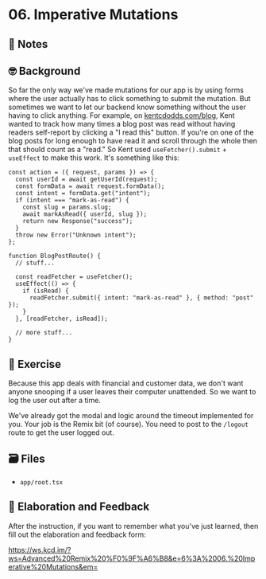 # 06. Imperative Mutations

## 📝 Notes

## 🤓 Background

So far the only way we've made mutations for our app is by using forms where the user actually has to click something to submit the mutation. But sometimes we want to let our backend know something without the user having to click anything. For example, on [kentcdodds.com/blog](https://kentcdodds.com/blog), Kent wanted to track how many times a blog post was read without having readers self-report by clicking a "I read this" button. If you're on one of the blog posts for long enough to have read it and scroll through the whole then that should count as a "read." So Kent used `useFetcher().submit` + `useEffect` to make this work. It's something like this:

```tsx
const action = ({ request, params }) => {
  const userId = await getUserId(request);
  const formData = await request.formData();
  const intent = formData.get("intent");
  if (intent === "mark-as-read") {
    const slug = params.slug;
    await markAsRead({ userId, slug });
    return new Response("success");
  }
  throw new Error("Unknown intent");
};

function BlogPostRoute() {
  // stuff...

  const readFetcher = useFetcher();
  useEffect(() => {
    if (isRead) {
      readFetcher.submit({ intent: "mark-as-read" }, { method: "post" });
    }
  }, [readFetcher, isRead]);

  // more stuff...
}
```

## 💪 Exercise

Because this app deals with financial and customer data, we don't want anyone snooping if a user leaves their computer unattended. So we want to log the user out after a time.

We've already got the modal and logic around the timeout implemented for you. Your job is the Remix bit (of course). You need to post to the `/logout` route to get the user logged out.

## 🗃 Files

- `app/root.tsx`

## 🦉 Elaboration and Feedback

After the instruction, if you want to remember what you've just learned, then
fill out the elaboration and feedback form:

https://ws.kcd.im/?ws=Advanced%20Remix%20%F0%9F%A6%B8&e=6%3A%2006.%20Imperative%20Mutations&em=
